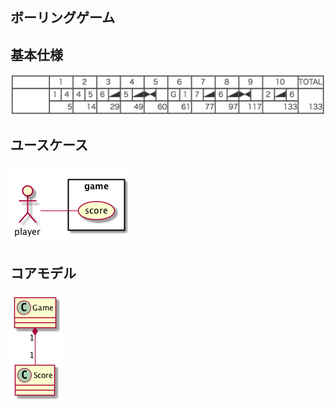 ボーリングゲーム
---

## 基本仕様
![](../images/score.png)

## ユースケース
![](../images/use_case.png)

## コアモデル
![](../images/conceptual_model.png)

